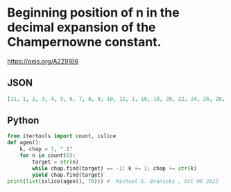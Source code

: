 # Beginning position of n in the decimal expansion of the Champernowne constant\.
https://oeis.org/A229186
## JSON
```JSON
[11, 1, 2, 3, 4, 5, 6, 7, 8, 9, 10, 12, 1, 16, 18, 20, 22, 24, 26, 28, 30, 15, 34, 2, 38, 40, 42, 44, 46, 48, 50, 17, 37, 56, 3, 60, 62, 64, 66, 68, 70, 19, 39, 59, 78, 4, 82, 84, 86, 88, 90, 21, 41, 61, 81, 100, 5, 104, 106, 108, 110, 23]
```
## Python
```Python
from itertools import count, islice
def agen():
    k, chap = 1, ".1"
    for n in count(0):
        target = str(n)
        while chap.find(target) == -1: k += 1; chap += str(k)
        yield chap.find(target)
print(list(islice(agen(), 70))) # _Michael S. Branicky_, Oct 06 2022
```
